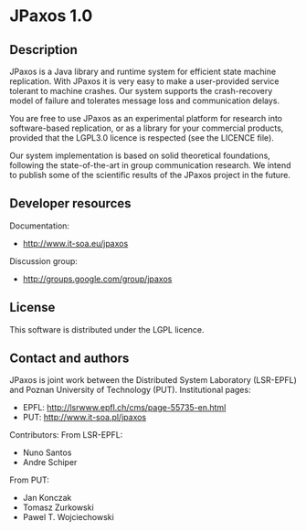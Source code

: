 JPaxos 1.0
==========

Description
-----------

JPaxos is a Java library and runtime system for efficient state machine
replication. With JPaxos it is very easy to make a user-provided service
tolerant to machine crashes. Our system supports the crash-recovery model of
failure and tolerates message loss and communication delays.

You are free to use JPaxos as an experimental platform for research into
software-based replication, or as a library for your commercial products,
provided that the LGPL3.0 licence is respected (see the LICENCE file).

Our system implementation is based on solid theoretical foundations, following
the state-of-the-art in group communication research. We intend to publish some
of the scientific results of the JPaxos project in the future.


Developer resources
-------------------

Documentation:
* http://www.it-soa.eu/jpaxos

Discussion group:
* http://groups.google.com/group/jpaxos


License
-------

This software is distributed under the LGPL licence.


Contact and authors
-------------------

JPaxos is joint work between the Distributed System Laboratory (LSR-EPFL)
and Poznan University of Technology (PUT).
Institutional pages:

* EPFL: http://lsrwww.epfl.ch/cms/page-55735-en.html
* PUT:  http://www.it-soa.pl/jpaxos

Contributors:
From LSR-EPFL:

* Nuno Santos
* Andre Schiper

From PUT:

* Jan Konczak
* Tomasz Zurkowski
* Pawel T. Wojciechowski
